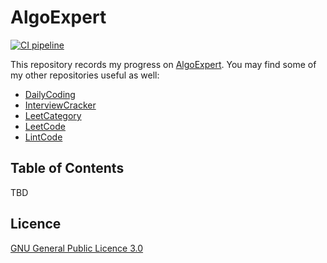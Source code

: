 # AlgoExpert

[![CI pipeline](https://github.com/yunpengn/AlgoExpert/actions/workflows/ci.yml/badge.svg)](https://github.com/yunpengn/AlgoExpert/actions/workflows/ci.yml)

This repository records my progress on [AlgoExpert](https://www.algoexpert.io). You may find some of my other repositories useful as well:

- [DailyCoding](https://github.com/yunpengn/DailyCoding)
- [InterviewCracker](https://github.com/yunpengn/InterviewCracker)
- [LeetCategory](https://github.com/yunpengn/LeetCategory)
- [LeetCode](https://github.com/yunpengn/LeetCode)
- [LintCode](https://github.com/yunpengn/LintCode)

## Table of Contents

TBD

## Licence

[GNU General Public Licence 3.0](LICENSE)
